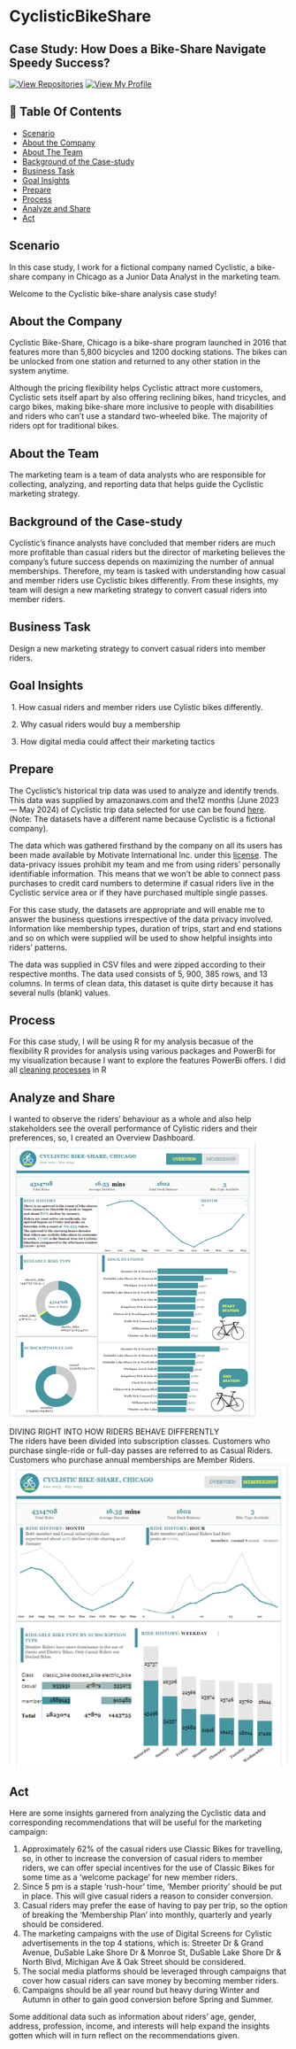# CyclisticBikeShare

## Case Study: How Does a Bike-Share Navigate Speedy Success? 
[![View Repositories](https://img.shields.io/badge/View-My_Repositories-blue?logo=GitHub)](https://github.com/KanyinsolaAdeleye?tab=repositories)
[![View My Profile](https://img.shields.io/badge/View-My_Profile-green?logo=GitHub)](https://github.com/KanyinsolaAdeleye)

## 📕 Table Of Contents
* [Scenario](<https://github.com/KanyinsolaAdeleye/CyclisticBikeShare/blob/main/README.md#scenario>)
* [About the Company](<About the Company>)
* [About The Team](<About the Team>)
* [Background of the Case-study](<Background of the Case-study>)
* [Business Task](<Business Task>)
* [Goal Insights](<Goal Insights>)
* [Prepare](<Prepare>)
* [Process](<Process>)
* [Analyze and Share](<Analyze and Share>)
* [Act](#act)


## Scenario

In this case study, I work for a fictional company named Cyclistic, a bike-share company in Chicago as a Junior Data Analyst in the marketing team.

Welcome to the Cyclistic bike-share analysis case study!

## About the Company

Cyclistic Bike-Share, Chicago is a bike-share program launched in 2016 that features more than 5,800 bicycles and 1200 docking stations. The bikes can be unlocked from one station and returned to any other station in the system anytime.

Although the pricing flexibility helps Cyclistic attract more customers, Cyclistic sets itself apart by also offering reclining bikes, hand tricycles, and cargo bikes, making bike-share more inclusive to people with disabilities and riders who can’t use a standard two-wheeled bike. The majority of riders opt for traditional bikes.

## About the Team
The marketing team is a team of data analysts who are responsible for collecting, analyzing, and reporting data that helps guide the Cyclistic marketing strategy.

## Background of the Case-study
Cyclistic’s finance analysts have concluded that member riders are much more profitable than casual riders but the director of marketing believes the company’s future success depends on maximizing the number of annual memberships. Therefore, my team is tasked with understanding how casual and member riders use Cyclistic bikes differently. From these insights, my team will design a new marketing strategy to convert casual riders into member riders.

## Business Task
Design a new marketing strategy to convert casual riders into member riders.

## Goal Insights
­­ ­­­1. How casual riders and member riders use Cylistic bikes differently.

­ 2. Why casual riders would buy a membership

­ 3. How digital media could affect their marketing tactics   


## Prepare

The Cyclistic’s historical trip data was used to analyze and identify trends. This data was supplied by amazonaws.com and the12 months (June 2023 — May 2024) of Cyclistic trip data selected for use can be found [here](<https://divvy-tripdata.s3.amazonaws.com/index.html>). (Note: The datasets have a different name because Cyclistic is a fictional company).

The data which was gathered firsthand by the company on all its users has been made available by Motivate International Inc. under this [license](https://divvybikes.com/data-license-agreement). The data-privacy issues prohibit my team and me from using riders’ personally identifiable information. This means that we won’t be able to connect pass purchases to credit card numbers to determine if casual riders live in the Cyclistic service area or if they have purchased multiple single passes.

For this case study, the datasets are appropriate and will enable me to answer the business questions irrespective of the data privacy involved. Information like membership types, duration of trips, start and end stations and so on which were supplied will be used to show helpful insights into riders’ patterns.

The data was supplied in CSV files and were zipped according to their respective months. The data used consists of 5, 900, 385 rows, and 13 columns. In terms of clean data, this dataset is quite dirty because it has several nulls (blank) values.

## Process
For this case study, I will be using R for my analysis becasue of the flexibility R provides for analysis using various packages and PowerBi for my visualization because I want to explore the features PowerBi offers. I did all [cleaning processes](https://github.com/KanyinsolaAdeleye/CyclisticBikeShare/blob/main/rscript.R) in R

## Analyze and Share
I wanted to observe the riders’ behaviour as a whole and also help stakeholders see the overall performance of Cylistic riders and their preferences, so, I created an Overview Dashboard.  
![overview](https://github.com/KanyinsolaAdeleye/CyclisticBikeShare/blob/main/overview.PNG)

DIVING RIGHT INTO HOW RIDERS BEHAVE DIFFERENTLY  
The riders have been divided into subscription classes. Customers who purchase single-ride or full-day passes are referred to as Casual Riders. Customers who purchase annual memberships are Member Riders.   
![membership](https://github.com/KanyinsolaAdeleye/CyclisticBikeShare/blob/main/membership.PNG)


## Act

Here are some insights garnered from analyzing the Cyclistic data and corresponding recommendations that will be useful for the marketing campaign:  

1. Approximately 62% of the casual riders use Classic Bikes for travelling, so, in other to increase the conversion of casual riders to member riders, we can offer special incentives for the use of Classic Bikes for some time as a ‘welcome package’ for new member riders.  
2. Since 5 pm is a staple ‘rush-hour’ time, ‘Member priority’ should be put in place. This will give casual riders a reason to consider conversion.  
3. Casual riders may prefer the ease of having to pay per trip, so the option of breaking the ‘Membership Plan’ into monthly, quarterly and yearly should be considered.  
4. The marketing campaigns with the use of Digital Screens for Cylistic advertisements in the top 4 stations, which is: Streeter Dr & Grand Avenue, DuSable Lake Shore Dr & Monroe St, DuSable Lake Shore Dr & North Blvd, Michigan Ave & Oak Street should be considered.  
5. The social media platforms should be leveraged through campaigns that cover how casual riders can save money by becoming member riders.  
6. Campaigns should be all year round but heavy during Winter and Autumn in other to gain good conversion before Spring and Summer.
   
Some additional data such as information about riders’ age, gender, address, profession, income, and interests will help expand the insights gotten which will in turn reflect on the recommendations given.  
